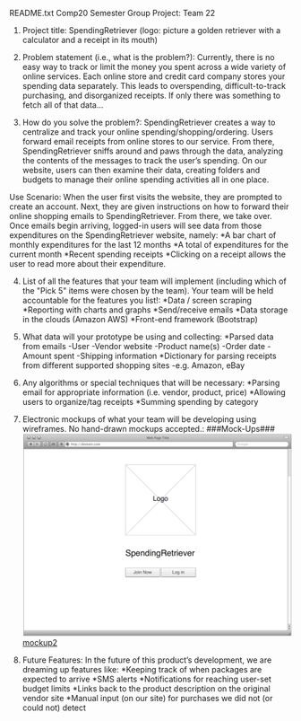 [mockup1]: login_wireframe_001.png
[mockup2]: mobile_wireframe_001.png
[mockup3]: website_wireframe_001.png

README.txt
Comp20 Semester Group Project: Team 22 

1. Project title: SpendingRetriever (logo: picture a golden retriever with a calculator and a receipt in its mouth)

2. Problem statement (i.e., what is the problem?): Currently, there is no easy way to track or limit the money you spent across a wide variety of online services. Each online store and credit card company stores your spending data separately. This leads to overspending, difficult-to-track purchasing, and disorganized receipts. If only there was something to fetch all of that data...

3. How do you solve the problem?: SpendingRetriever creates a way to centralize and track your online spending/shopping/ordering. Users forward email receipts from online stores to our service. From there, SpendingRetriever sniffs around and paws through the data, analyzing the contents of the messages to track the user’s spending. On our website, users can then examine their data, creating folders and budgets to manage their online spending activities all in one place.

Use Scenario: When the user first visits the website, they are prompted to create an account. Next, they are given instructions on how to forward their online shopping emails to SpendingRetriever. From there, we take over. Once emails begin arriving, logged-in users will see data from those expenditures on the SpendingRetriever website, namely:
    *A bar chart of monthly expenditures for the last 12 months
    *A total of expenditures for the current month
    *Recent spending receipts 
    *Clicking on a receipt allows the user to read more about their expenditure.

4. List of all the features that your team will implement (including which of the "Pick 5" items were chosen by the team). Your team will be held accountable for the features you list!: 
    *Data / screen scraping
    *Reporting with charts and graphs
    *Send/receive emails
    *Data storage in the clouds (Amazon AWS)
    *Front-end framework (Bootstrap)
    
5. What data will your prototype be using and collecting: 
    *Parsed data from emails
        -User
        -Vendor website
        -Product name(s)
        -Order date
        -Amount spent
        -Shipping information
    *Dictionary for parsing receipts from different supported shopping sites
        -e.g. Amazon, eBay

6. Any algorithms or special techniques that will be necessary: 
    *Parsing email for appropriate information (i.e. vendor, product, price)
    *Allowing users to organize/tag receipts
    *Summing spending by category

7. Electronic mockups of what your team will be developing using wireframes. No hand-drawn mockups accepted.:
###Mock-Ups###
![Computer Generated Mock-Ups][mockup1][mockup2][mockup3]


8. Future Features: In the future of this product’s development, we are dreaming up features like:
    *Keeping track of when packages are expected to arrive
    *SMS alerts
    *Notifications for reaching user-set budget limits
    *Links back to the product description on the original vendor site
    *Manual input (on our site) for purchases we did not (or could not) detect

